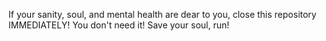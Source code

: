 If your sanity, soul, and mental health are dear to you, close this repository IMMEDIATELY! You don't need it! Save your soul, run!
